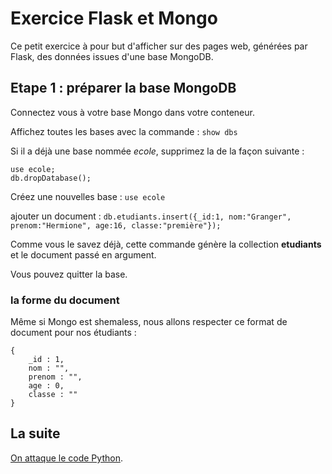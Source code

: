 # Exercice Flask et Mongo

Ce petit exercice à pour but d'afficher sur des pages web, générées par Flask, des données issues d'une base MongoDB.

## Etape 1 : préparer la base MongoDB

Connectez vous à votre base Mongo dans votre conteneur.

Affichez toutes les bases avec la commande : `show dbs`

Si il a déjà une base nommée *ecole*, supprimez la de la façon suivante :
```
use ecole;
db.dropDatabase();
```

Créez une nouvelles base : `use ecole`

ajouter un document : `db.etudiants.insert({_id:1, nom:"Granger", prenom:"Hermione", age:16, classe:"première"});`

Comme vous le savez déjà, cette commande génère la collection **etudiants** et le document passé en argument.

Vous pouvez quitter la base.

### la forme du document
Même si Mongo est shemaless, nous allons respecter ce format de document pour nos étudiants :
```
{
    _id : 1,
    nom : "",
    prenom : "",
    age : 0,
    classe : ""
}
```

## La suite

[On attaque le code Python](https://github.com/Stephane-ISEN/flask_mongo/tree/Etape02).
